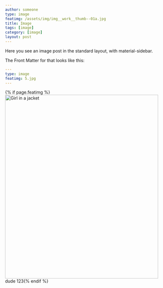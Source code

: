 ```yaml
---
author: someone
type: image
featimg: /assets/img/img__work__thumb--01a.jpg
title: Image
tags: [image]
category: [image]
layout: post
---
```

Here you see an image post in the standard layout, with material-sidebar.

The Front Matter for that looks like this:

```yml
---
type: image
featimg: 5.jpg
---
```

{% if page.featimg %}<img src="{{ page.featimg }}" alt="Girl in a jacket" width="500" height="600">dude 123{% endif %}